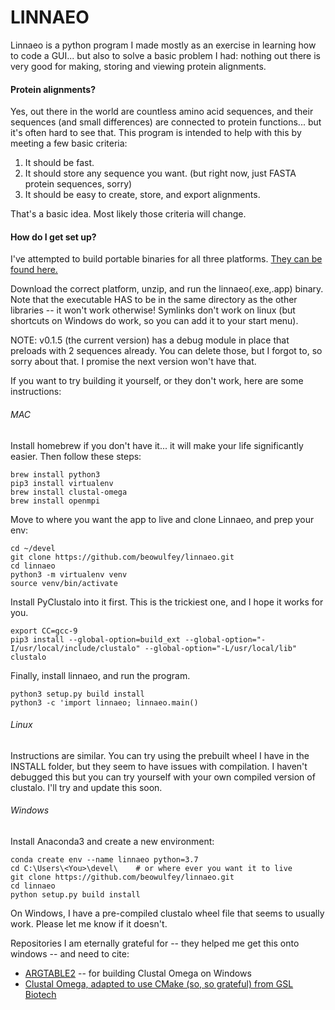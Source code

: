 # LINNAEO #

Linnaeo is a python program I made mostly as an exercise in learning how to code a GUI... but also to solve a
basic problem I had: nothing out there is very good for making, storing and viewing protein alignments.


#### Protein alignments? ####

Yes, out there in the world are countless amino acid sequences, and their sequences (and small differences) are connected to
protein functions... but it's often hard to see that. This program is intended to help with this
by meeting a few basic criteria:

1) It should be fast.
2) It should store any sequence you want. (but right now, just FASTA protein sequences, sorry)
3) It should be easy to create, store, and export alignments.

That's a basic idea. Most likely those criteria will change.

#### How do I get set up? ####

I've attempted to build portable binaries for all three platforms. [They can be found here.](https://drive.google.com/drive/folders/1uk4Vd8ioxuDsuYsToDWuR-IZZBSoDJhy?usp=sharing)

Download the correct platform, unzip, and run the linnaeo(.exe,.app) binary. Note that the executable HAS to be in the same directory as the other libraries -- it won't work otherwise! Symlinks don't work on linux (but shortcuts on Windows do work, so you can add it to your start menu). 

NOTE: v0.1.5 (the current version) has a debug module in place that preloads with 2 sequences already. You can delete those, but I forgot to, so sorry about that. I promise the next version won't have that. 

If you want to try building it yourself, or they don't work, here are some instructions:

###### MAC
Install homebrew if you don't have it... it will make your life significantly easier. 
Then follow these steps:
```
brew install python3
pip3 install virtualenv
brew install clustal-omega
brew install openmpi
```
Move to where you want the app to live and clone Linnaeo, and prep your env:
``` 
cd ~/devel
git clone https://github.com/beowulfey/linnaeo.git
cd linnaeo
python3 -m virtualenv venv
source venv/bin/activate
```
Install PyClustalo into it first. This is the trickiest one, and I hope it works for you. 
```
export CC=gcc-9
pip3 install --global-option=build_ext --global-option="-I/usr/local/include/clustalo" --global-option="-L/usr/local/lib" clustalo
``` 
Finally, install linnaeo, and run the program.
```
python3 setup.py build install
python3 -c 'import linnaeo; linnaeo.main()
```

###### Linux
Instructions are similar. You can try using the prebuilt wheel I have in the INSTALL folder, but they seem to have issues with compilation. I haven't debugged this but you can try yourself with your own compiled version of clustalo. I'll try and update this soon.

###### Windows
Install Anaconda3 and create a new environment:

```
conda create env --name linnaeo python=3.7
cd C:\Users\<You>\devel\ 	# or where ever you want it to live
git clone https://github.com/beowulfey/linnaeo.git
cd linnaeo
python setup.py build install
```
On Windows, I have a pre-compiled clustalo wheel file that seems to usually work. Please let me know if it doesn't. 


Repositories I am eternally grateful for -- they helped me get this onto windows -- and need to cite:

* [ARGTABLE2](https://github.com/jonathanmarvens/argtable2) -- for building Clustal Omega on Windows
* [Clustal Omega, adapted to use CMake (so, so grateful) from GSL Biotech](https://github.com/GSLBiotech/clustal-omega/tree/master/src)
